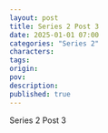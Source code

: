 ```yaml
---
layout: post
title: Series 2 Post 3
date: 2025-01-01 07:00
categories: "Series 2"
characters: 
tags: 
origin: 
pov: 
description: 
published: true
---
```


Series 2 Post 3